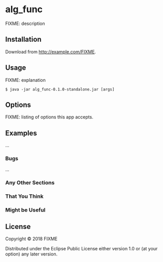 # alg_func

FIXME: description

## Installation

Download from http://example.com/FIXME.

## Usage

FIXME: explanation

    $ java -jar alg_func-0.1.0-standalone.jar [args]

## Options

FIXME: listing of options this app accepts.

## Examples

...

### Bugs

...

### Any Other Sections
### That You Think
### Might be Useful

## License

Copyright © 2018 FIXME

Distributed under the Eclipse Public License either version 1.0 or (at
your option) any later version.
